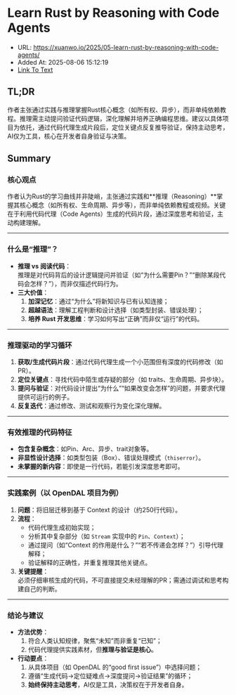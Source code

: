 # Learn Rust by Reasoning with Code Agents
- URL: https://xuanwo.io/2025/05-learn-rust-by-reasoning-with-code-agents/
- Added At: 2025-08-06 15:12:19
- [Link To Text](2025-08-06-learn-rust-by-reasoning-with-code-agents_raw.md)

## TL;DR


作者主张通过实践与推理掌握Rust核心概念（如所有权、异步），而非单纯依赖教程。推理需主动提问验证代码逻辑，深化理解并培养正确编程思维。建议以具体项目为依托，通过代码代理生成片段后，定位关键点反复推导验证，保持主动思考，AI仅为工具，核心在开发者自身验证与决策。

## Summary


### 核心观点  
作者认为Rust的学习曲线并非陡峭，主张通过实践和**推理（Reasoning）**掌握其核心概念（如所有权、生命周期、异步等），而非单纯依赖教程或视频。关键在于利用代码代理（Code Agents）生成的代码片段，通过深度思考和验证，主动构建理解。  

---

### 什么是“推理”？  
- **推理 vs 阅读代码**：  
  推理是对代码背后的设计逻辑提问并验证（如“为什么需要Pin？”“删除某段代码会怎样？”），而非仅描述代码行为。  
- **三大价值**：  
  1. **加深记忆**：通过“为什么”将新知识与已有认知连接；  
  2. **超越语法**：理解工程判断和设计选择（如类型封装、错误处理）；  
  3. **培养 Rust 开发思维**：学习如何写出“正确”而非仅“运行”的代码。  

---

### 推理驱动的学习循环  
1. **获取/生成代码片段**：通过代码代理生成一个小范围但有深度的代码修改（如PR）。  
2. **定位关键点**：寻找代码中陌生或存疑的部分（如 traits、生命周期、异步块）。  
3. **提问与验证**：对代码设计提出“为什么”“如果改变会怎样”的问题，并要求代理提供可运行的例子。  
4. **反复迭代**：通过修改、测试和观察行为变化深化理解。  

---

### 有效推理的代码特征  
- **包含复杂概念**：如Pin、Arc、异步、trait对象等。  
- **非显性设计选择**：如类型包装（Box）、错误处理模式（`thiserror`）。  
- **未掌握的新内容**：即使是一行代码，若能引发深度思考即可。  

---

### 实践案例（以 OpenDAL 项目为例）  
1. **问题**：将旧层迁移到基于 Context 的设计（约250行代码）。  
2. **流程**：  
   - 代码代理生成初始实现；  
   - 分析其中复杂部分（如 `Stream` 实现中的 `Pin`、`Context`）；  
   - 通过提问（如“Context 的作用是什么？”“若不传递会怎样？”）引导代理解释；  
   - 验证解释的正确性，并重复推理其他关键点。  
3. **关键提醒**：  
   必须仔细审核生成的代码，不可直接提交未经理解的PR；需通过调试和思考构建自己的判断。  

---

### 结论与建议  
- **方法优势**：  
  1. 符合人类认知规律，聚焦“未知”而非重复“已知”；  
  2. 代码代理提供实践素材，但**推理与验证是核心**。  
- **行动要点**：  
  1. 从具体项目（如 OpenDAL 的“good first issue”）中选择问题；  
  2. 遵循“生成代码→定位疑难点→深度提问→验证结果”的循环；  
  3. **始终保持主动思考**，AI仅是工具，决策权在于开发者自身。
